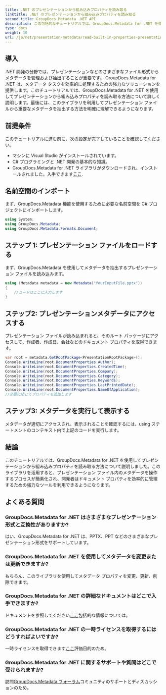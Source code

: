 ```yaml
---
title: .NET のプレゼンテーションから組み込みプロパティを読み取る
linktitle: .NET のプレゼンテーションから組み込みプロパティを読み取る
second_title: GroupDocs.Metadata .NET API
description: この包括的なチュートリアルでは、GroupDocs.Metadata for .NET を使用してプレゼンテーションから組み込みプロパティを抽出する方法を学びます。
type: docs
weight: 10
url: /ja/net/presentation-metadata/read-built-in-properties-presentations/
---
```

## 導入
.NET 開発の分野では、プレゼンテーションなどのさまざまなファイル形式からメタデータを管理および抽出することが重要です。 GroupDocs.Metadata for .NET は、メタデータ タスクを効率的に処理するための強力なソリューションを提供します。このチュートリアルでは、GroupDocs.Metadata for .NET を使用してプレゼンテーションから組み込みプロパティを読み取る方法について詳しく説明します。最後には、このライブラリを利用してプレゼンテーション ファイルから重要なメタデータを抽出する方法を明確に理解できるようになります。
## 前提条件
このチュートリアルに進む前に、次の設定が完了していることを確認してください。
- マシンに Visual Studio がインストールされています。
- C# プログラミングと .NET 開発の基本的な知識。
-  GroupDocs.Metadata for .NET ライブラリがダウンロードされ、インストールされました。入手できます[ここ](https://releases.groupdocs.com/metadata/net/).

## 名前空間のインポート
まず、GroupDocs.Metadata 機能を使用するために必要な名前空間を C# プロジェクトにインポートします。
```csharp
using System;
using GroupDocs.Metadata;
using GroupDocs.Metadata.Formats.Document;
```
## ステップ 1: プレゼンテーション ファイルをロードする
まず、GroupDocs.Metadata を使用してメタデータを抽出するプレゼンテーション ファイルを読み込みます。
```csharp
using (Metadata metadata = new Metadata("YourInputFile.pptx"))
{
    //コードはここに入力します
}
```
## ステップ2: プレゼンテーションメタデータにアクセスする
プレゼンテーション ファイルが読み込まれると、そのルート パッケージにアクセスして、作成者、作成日、会社などのドキュメント プロパティを取得できます。
```csharp
var root = metadata.GetRootPackage<PresentationRootPackage>();
Console.WriteLine(root.DocumentProperties.Author);
Console.WriteLine(root.DocumentProperties.CreatedTime);
Console.WriteLine(root.DocumentProperties.Company);
Console.WriteLine(root.DocumentProperties.Category);
Console.WriteLine(root.DocumentProperties.Keywords);
Console.WriteLine(root.DocumentProperties.LastPrintedDate);
Console.WriteLine(root.DocumentProperties.NameOfApplication);
//必要に応じてプロパティを追加します
```
## ステップ3: メタデータを実行して表示する
メタデータが適切にアクセスされ、表示されることを確認するには、using ステートメントのコンテキスト内で上記のコードを実行します。

## 結論
このチュートリアルでは、GroupDocs.Metadata for .NET を使用してプレゼンテーションから組み込みプロパティを読み取る方法について説明しました。このライブラリを活用すると、プレゼンテーション ファイル内のメタデータを操作するプロセスが簡素化され、開発者はドキュメント プロパティを効率的に管理するための強力なツールを利用できるようになります。

## よくある質問
### GroupDocs.Metadata for .NET はさまざまなプレゼンテーション形式と互換性がありますか?
はい、GroupDocs.Metadata for .NET は、PPTX、PPT などのさまざまなプレゼンテーション形式をサポートしています。
### GroupDocs.Metadata for .NET を使用してメタデータを変更または更新できますか?
もちろん、このライブラリを使用してメタデータ プロパティを変更、更新、削除できます。
### GroupDocs.Metadata for .NET の詳細なドキュメントはどこで入手できますか?
ドキュメントを参照してください[ここ](https://reference.groupdocs.com/metadata/net/)包括的な情報については。
### GroupDocs.Metadata for .NET の一時ライセンスを取得するにはどうすればよいですか?
一時ライセンスを取得できます[ここ](https://purchase.groupdocs.com/temporary-license/)評価目的のため。
### GroupDocs.Metadata for .NET に関するサポートや質問はどこで受けられますか?
訪問[GroupDocs.Metadata フォーラム](https://forum.groupdocs.com/c/metadata/14)コミュニティのサポートとディスカッションのため。